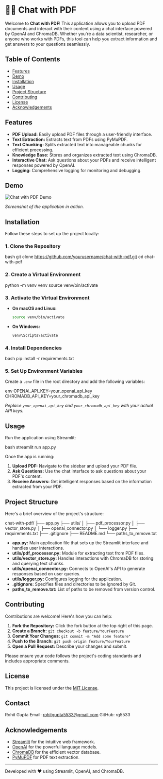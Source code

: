  # 📄💬 Chat with PDF

Welcome to **Chat with PDF**! This application allows you to upload PDF documents and interact with their content using a chat interface powered by OpenAI and ChromaDB. Whether you're a data scientist, researcher, or anyone who works with PDFs, this tool can help you extract information and get answers to your questions seamlessly.

## Table of Contents

- [Features](#features)
- [Demo](#demo)
- [Installation](#installation)
- [Usage](#usage)
- [Project Structure](#project-structure)
- [Contributing](#contributing)
- [License](#license)
- [Acknowledgements](#acknowledgements)

## Features

- **PDF Upload:** Easily upload PDF files through a user-friendly interface.
- **Text Extraction:** Extracts text from PDFs using PyMuPDF.
- **Text Chunking:** Splits extracted text into manageable chunks for efficient processing.
- **Knowledge Base:** Stores and organizes extracted text using ChromaDB.
- **Interactive Chat:** Ask questions about your PDFs and receive intelligent responses powered by OpenAI.
- **Logging:** Comprehensive logging for monitoring and debugging.

## Demo

![Chat with PDF Demo](demo.gif)

*Screenshot of the application in action.*

## Installation

Follow these steps to set up the project locally:

### 1. Clone the Repository

bash
git clone https://github.com/yourusername/chat-with-pdf.git
cd chat-with-pdf

### 2. Create a Virtual Environment

python -m venv venv
source venv/bin/activate


### 3. Activate the Virtual Environment

- **On macOS and Linux:**

  ```bash
  source venv/bin/activate
  ```

- **On Windows:**

  ```bash
  venv\Scripts\activate
  ```

### 4. Install Dependencies

bash
pip install -r requirements.txt



### 5. Set Up Environment Variables

Create a `.env` file in the root directory and add the following variables:

env
OPENAI_API_KEY=your_openai_api_key
CHROMADB_API_KEY=your_chromadb_api_key


*Replace `your_openai_api_key` and `your_chromadb_api_key` with your actual API keys.*

## Usage

Run the application using Streamlit:

bash
streamlit run app.py


Once the app is running:

1. **Upload PDF:** Navigate to the sidebar and upload your PDF file.
2. **Ask Questions:** Use the chat interface to ask questions about your PDF's content.
3. **Receive Answers:** Get intelligent responses based on the information extracted from your PDF.

## Project Structure

Here's a brief overview of the project's structure:


chat-with-pdf/
├── app.py
├── utils/
│ ├── pdf_processor.py
│ ├── vector_store.py
│ ├── openai_connector.py
│ └── logger.py
├── requirements.txt
├── .gitignore
├── README.md
└── paths_to_remove.txt


- **app.py:** Main application file that sets up the Streamlit interface and handles user interactions.
- **utils/pdf_processor.py:** Module for extracting text from PDF files.
- **utils/vector_store.py:** Handles interactions with ChromaDB for storing and querying text chunks.
- **utils/openai_connector.py:** Connects to OpenAI's API to generate responses based on user queries.
- **utils/logger.py:** Configures logging for the application.
- **.gitignore:** Specifies files and directories to be ignored by Git.
- **paths_to_remove.txt:** List of paths to be removed from version control.

## Contributing

Contributions are welcome! Here's how you can help:

1. **Fork the Repository:** Click the fork button at the top right of this page.
2. **Create a Branch:** `git checkout -b feature/YourFeature`
3. **Commit Your Changes:** `git commit -m "Add some feature"`
4. **Push to the Branch:** `git push origin feature/YourFeature`
5. **Open a Pull Request:** Describe your changes and submit.

Please ensure your code follows the project's coding standards and includes appropriate comments.

## License

This project is licensed under the [MIT License](LICENSE).

## Contact
Rohit Gupta
Email: rohitgupta5533@gmail.com
GitHub: rg5533

## Acknowledgements

- [Streamlit](https://streamlit.io/) for the intuitive web framework.
- [OpenAI](https://openai.com/) for the powerful language models.
- [ChromaDB](https://www.chromadb.com/) for the efficient vector database.
- [PyMuPDF](https://pymupdf.readthedocs.io/en/latest/) for PDF text extraction.

---

Developed with ❤️ using Streamlit, OpenAI, and ChromaDB.


